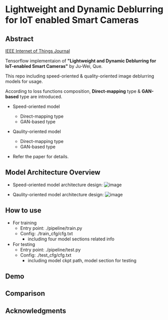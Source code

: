 # Lightweight and Dynamic Deblurring for IoT enabled Smart Cameras

## Abstract
[IEEE Internet of Things Journal](https://ieeexplore.ieee.org/document/9776515)

Tensorflow implementaion of **"Lightweight and Dynamic Deblurring for IoT-enabled Smart Cameras"** by Ju-Wei, Que. 

This repo including speed-oriented & quality-oriented image deblurring models for usage. <br>

According to loss functions composition, **Direct-mapping** type & **GAN-based** type are introduced.
  - Speed-oriented model
    - Direct-mapping type
    - GAN-based type
 
  - Qaulity-oriented model
    - Direct-mapping type
    - GAN-based type  

  - Refer the paper for details.

## Model Architecture Overview

- Speed-oriented model architecture design:
![image](https://user-images.githubusercontent.com/35868815/174267732-f6a64672-640e-45ec-8261-7e377106269e.png)

- Qaulity-oriented model architecture design:
![image](https://user-images.githubusercontent.com/35868815/174268689-ca31fa8c-ed76-4d47-8835-9c40ab5ec9b6.png)

## How to use

- For training
  - Entry point: ./pipeline/train.py
  - Config: ./train_cfg/cfg.txt
    - including four model sections related info
- For testing
  - Entry point: ./pipeline/test.py
  - Config: ./test_cfg/cfg.txt
    - including model ckpt path, model section for testing

## Demo

## Comparison

## Acknowledgments
